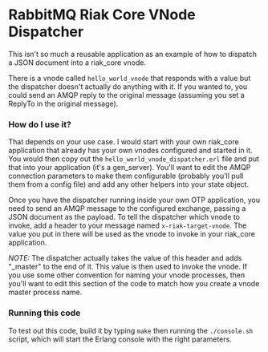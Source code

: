 # RabbitMQ Riak Core VNode Dispatcher

This isn't so much a reusable application as an example of how to dispatch a JSON 
document into a riak_core vnode.

There is a vnode called `hello_world_vnode` that responds with a value but the dispatcher 
doesn't actually do anything with it. If you wanted to, you could send an AMQP reply to 
the original message (assuming you set a ReplyTo in the original message).

### How do I use it?

That depends on your use case. I would start with your own riak_core application that 
already has your own vnodes configured and started in it. You would then copy out the 
`hello_world_vnode_dispatcher.erl` file and put that into your application (it's a gen_server). 
You'll want to edit the AMQP connection parameters to make them configurable (probably you'll 
pull them from a config file) and add any other helpers into your state object.

Once you have the dispatcher running inside your own OTP application, you need to send an 
AMQP message to the configured exchange, passing a JSON document as the payload. To tell the 
dispatcher which vnode to invoke, add a header to your message named `x-riak-target-vnode`. 
The value you put in there will be used as the vnode to invoke in your riak_core application. 

*NOTE:* The dispatcher actually takes the value of this header and adds "_master" to the end of it. 
This value is then used to invoke the vnode. If you use some other convention for naming your vnode 
processes, then you'll want to edit this section of the code to match how you create a vnode master 
process name.

### Running this code

To test out this code, build it by typing `make` then running the `./console.sh` script, which 
will start the Erlang console with the right parameters.